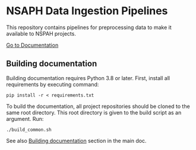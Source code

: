 # NSAPH Data Ingestion Pipelines

This repository contains pipelines for preprocessing data 
to make it available to NSPAH projects.

[Go to Documentation](https://nsaph-data-platform.github.io/nsaph-platform-docs/)
                                       
## Building documentation
        
Building documentation requires Python 3.8 or later.
First, install all requirements by executing command:

    pip install -r < requirements.txt 

To build the documentation, all project repositories should be
cloned to the same root directory. This root directory is given to the
build script as an argument. Run:

    ./build_common.sh

See also [Building documentation](doc/home.md#building-platform-documentation)
section in the main doc.
